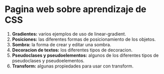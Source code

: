 # Pagina web sobre aprendizaje de CSS

1. **Gradientes:** varios ejemplos de uso de linear-gradient.
2. **Posiciones:** las diferentes formas de posicionamiento de los objetos.
3. **Sombra:** la forma de crear y editar una sombra.
4. **Decoracion de textos:** los diferentes tipos de decoracion.
5. **Pseudoclases y pseudoelementos:** algunos de los diferentes tipos de pseudoclases y pseudoelementos.
6. **Transform:** algunas propiedades para usar con transform.
